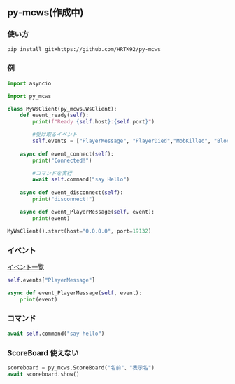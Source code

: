 ## py-mcws(作成中)

### 使い方
```sh
pip install git+https://github.com/HRTK92/py-mcws
```

### 例
```python
import asyncio

import py_mcws

class MyWsClient(py_mcws.WsClient):
    def event_ready(self):
        print(f"Ready {self.host}:{self.port}")

        #受け取るイベント
        self.events = ["PlayerMessage", "PlayerDied","MobKilled", "BlockPlaced", "BlockBroken"]
    
    async def event_connect(self):
        print("Connected!")

        #コマンドを実行
        await self.command("say Hello")
    
    async def event_disconnect(self):
        print("disconnect!")

    async def event_PlayerMessage(self, event):
        print(event)

MyWsClient().start(host="0.0.0.0", port=19132)
```

### イベント
[イベント一覧](https://gist.github.com/jocopa3/5f718f4198f1ea91a37e3a9da468675c#file-mcpe-w10-event-names)

```python
self.events["PlayerMessage"]

async def event_PlayerMessage(self, event):
    print(event)
```

### コマンド
```python
await self.command("say hello")
```

### ScoreBoard 使えない
```python
scoreboard = py_mcws.ScoreBoard("名前"、"表示名")
await scoreboard.show()
```